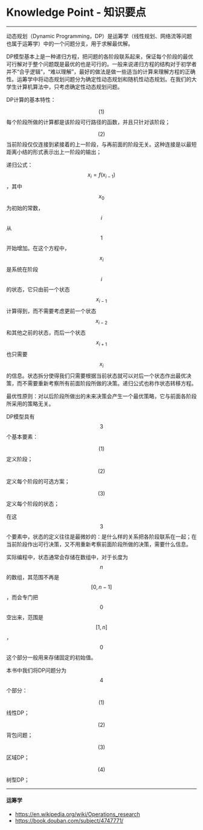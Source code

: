 <script type="text/javascript" src="https://cdn.mathjax.org/mathjax/latest/MathJax.js?config=TeX-AMS-MML_HTMLorMML"/></script>

# Knowledge Point - 知识要点

--------

动态规划（Dynamic Programming，DP）是运筹学（线性规划、网络流等问题也属于运筹学）中的一个问题分支，用于求解最优解。

DP模型基本上是一种递归方程，把问题的各阶段联系起来，保证每个阶段的最优可行解对于整个问题既是最优的也是可行的。一般来说递归方程的结构对于初学者并不“合乎逻辑”，“难以理解”，最好的做法是做一些适当的计算来理解方程的正确性。运筹学中将动态规划问题分为确定性动态规划和随机性动态规划。在我们的大学生计算机算法中，只考虑确定性动态规划问题。

DP计算的基本特性：

$$ (1) $$ 每个阶段所做的计算都是该阶段可行路径的函数，并且只针对该阶段；

$$ (2) $$ 当前阶段仅仅连接到紧接着的上一阶段，与再前面的阶段无关。这种连接是以最短距离小结的形式表示出上一阶段的输出；

递归公式：$$ x_i = f(x_{i-1}) $$，其中$$ x_0 $$为初始的常数，$$ i $$从$$ 1 $$开始增加。在这个方程中，$$ x_i $$是系统在阶段$$ i $$的状态，它只由前一个状态$$ x_{i-1} $$计算得到，而不需要考虑更前一个状态$$ x_{i-2} $$和其他之前的状态，而后一个状态$$ x_{i+1} $$也只需要$$ x_i $$的信息。状态拆分使得我们只需要根据当前状态就可以对后一个状态作出最优决策，而不需要重新考察所有前面阶段所做的决策。递归公式也称作状态转移方程。

最优性原则：对以后阶段所做出的未来决策会产生一个最优策略，它与前面各阶段所采用的策略无关。

DP模型具有$$ 3 $$个基本要素：

$$ (1) $$ 定义阶段；

$$ (2) $$ 定义每个阶段的可选方案；

$$ (3) $$ 定义每个阶段的状态；

在这$$ 3 $$个要素中，状态的定义往往是最微妙的：是什么样的关系把各阶段联系在一起；在当前阶段作出可行决策，又不用重新考察前面阶段所做的决策，需要什么信息。

实际编程中，状态通常会存储在数组中，对于长度为$$ n $$的数组，其范围不再是$$ [0,n-1] $$，而会专门把$$ 0 $$空出来，范围是$$ [1,n] $$，$$ 0 $$这个部分一般用来存储固定的初始值。

本书中我们将DP问题分为$$ 4 $$个部分：

$$ (1) $$ 线性DP；

$$ (2) $$ 背包问题；

$$ (3) $$ 区域DP；

$$ (4) $$ 树型DP；

--------

#### 运筹学

* https://en.wikipedia.org/wiki/Operations_research
* https://book.douban.com/subject/4747771/
